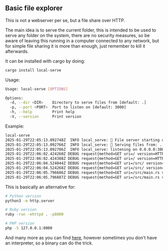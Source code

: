## Basic file explorer

This is not a webserver per se, but a file share over HTTP.

The main idea is to serve the current folder, this is intended to be used to serve any folder on the system, there are
no security measures, so be aware of leaving this running in a computer connected to any network, but for simple file
sharing it is more than enough, just remember to kill it afterwards.

It can be installed with cargo by doing:
```bash
cargo install local-serve
```

Usage:
```bash
Usage: local-serve [OPTIONS]

Options:
  -d, --dir <DIR>    Directory to serve files from [default: .]
  -p, --port <PORT>  Port to listen on [default: 3000]
  -h, --help         Print help
  -V, --version      Print version
```

Example:
```bash
local-serve
2025-01-29T22:05:13.092748Z  INFO local_serve: 🚀 File server starting on http://0.0.0.0:3000
2025-01-29T22:05:13.092766Z  INFO local_serve: 📂 Serving files from: .
2025-01-29T22:05:13.092786Z  INFO local_serve: listening on 0.0.0.0:3000
2025-01-29T22:06:02.424260Z DEBUG request{method=GET uri=/ version=HTTP/1.1}: tower_http::trace::on_request: started processing request
2025-01-29T22:06:02.424388Z DEBUG request{method=GET uri=/ version=HTTP/1.1}: tower_http::trace::on_response: finished processing request latency=0 ms status=200
2025-01-29T22:06:04.524044Z DEBUG request{method=GET uri=/src/ version=HTTP/1.1}: tower_http::trace::on_request: started processing request
2025-01-29T22:06:04.524268Z DEBUG request{method=GET uri=/src/ version=HTTP/1.1}: tower_http::trace::on_response: finished processing request latency=0 ms status=200
2025-01-29T22:06:05.796686Z DEBUG request{method=GET uri=/src/main.rs version=HTTP/1.1}: tower_http::trace::on_request: started processing request
2025-01-29T22:06:05.796887Z DEBUG request{method=GET uri=/src/main.rs version=HTTP/1.1}: tower_http::trace::on_response: finished processing request latency=0 ms status=200
```

This is basically an alternative for:
```bash
# Python version
python3 -m http.server

# Ruby version
ruby -run -ehttpd . -p8000

# PHP version
php -S 127.0.0.1:8000
```

And many more as you can find [here](https://gist.github.com/willurd/5720255), however sometimes you don't have an
interpreter, so a binary can do the trick.
